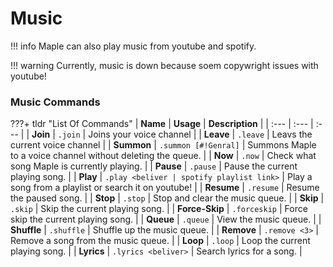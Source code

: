 # Music

!!! info
    Maple can also play music from youtube and spotify.

!!! warning
    Currently, music is down because soem copywright issues with youtube!

### Music Commands

???+ tldr "List Of Commands"
    | **Name** | **Usage** | **Description** |
    | :--- | :--- | :--- |
    | **Join** | `.join` | Joins your voice channel |
    | **Leave** | `.leave` | Leavs the current voice channel |
    | **Summon** | `.summon [#!Genral]` | Summons Maple to a voice channel without deleting the queue. |
    | **Now** | `.now` | Check what song Maple is currently playing. |
    | **Pause** | `.pause` | Pause the current playing song. |
    | **Play** | `.play <beliver | spotify playlist link>` | Play a song from a playlist or search it on youtube! |
    | **Resume** | `.resume` | Resume the paused song. |
    | **Stop** | `.stop` | Stop and clear the music queue. |
    | **Skip** | `.skip` | Skip the current playing song. |
    | **Force-Skip** | `.forceskip` | Force skip the current playing song. |
    | **Queue** | `.queue` | View the music queue. |
    | **Shuffle** | `.shuffle` | Shuffle up the music queue. |
    | **Remove** | `.remove <3>` | Remove a song from the music queue. |
    | **Loop** | `.loop` | Loop the current playing song. |
    | **Lyrics** | `.lyrics <beliver>` | Search lyrics for a song. |